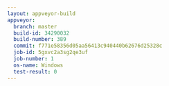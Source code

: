 ```yaml
---
layout: appveyor-build
appveyor:
  branch: master
  build-id: 34290032
  build-number: 389
  commit: f771e58356d05aa56413c940440b62676d25328c
  job-id: 5gxvc2a3sg2qe3uf
  job-number: 1
  os-name: Windows
  test-result: 0
---
```

